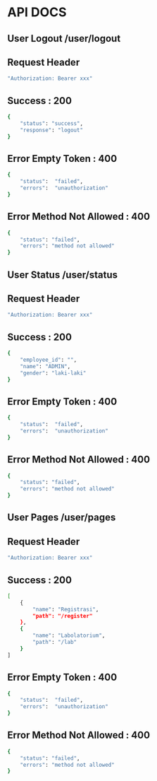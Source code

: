 # API DOCS

## User Logout /user/logout

## Request Header
```bash
"Authorization: Bearer xxx"
```

## Success : 200
```bash
{
	"status": "success",
	"response": "logout"
}
```

## Error Empty Token : 400
```bash
{
	"status":  "failed",
	"errors":  "unauthorization"
}
```

## Error Method Not Allowed : 400
```bash
{
    "status": "failed",
    "errors": "method not allowed"
}
```

## User Status /user/status

## Request Header
```bash
"Authorization: Bearer xxx"
```

## Success : 200
```bash
{
    "employee_id": "",
    "name": "ADMIN",
    "gender": "laki-laki"
}
```

## Error Empty Token : 400
```bash
{
	"status":  "failed",
	"errors":  "unauthorization"
}
```

## Error Method Not Allowed : 400
```bash
{
    "status": "failed",
    "errors": "method not allowed"
}
```

## User Pages /user/pages

## Request Header
```bash
"Authorization: Bearer xxx"
```

## Success : 200
```bash
[
    {
        "name": "Registrasi",
        "path": "/register"
    },
    {
        "name": "Labolatorium",
        "path": "/lab"
    }
]
```

## Error Empty Token : 400
```bash
{
	"status":  "failed",
	"errors":  "unauthorization"
}
```

## Error Method Not Allowed : 400
```bash
{
    "status": "failed",
    "errors": "method not allowed"
}
```